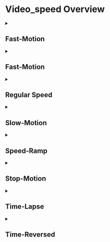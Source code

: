 # Video_speed Overview

<details>
<summary><h2>Fast-Motion</h2></summary>


<h3>🔵 Label Name:</h3>
<code>fast_motion</code>


<h3>📖 Definition:</h3>
Is this video played at a faster speed than real-time?

<details>
<summary><h4> Question (Definition)</h4></summary>

</details>

<details>
<summary><h4> Alternative Question</h4></summary>

- Does the scene appear quicker than normal?

- Is the motion speed increased to enhance pacing?

- Does the video show an acceleration of real-time movement?

</details>

<details>
<summary><h4> Prompt (Definition)</h4></summary>

- A fast-motion video where playback speed is faster than real-time.

</details>

<details>
<summary><h4> Alternative Prompt</h4></summary>

- A shot where actions appear slightly accelerated.

- A scene with movement that is faster than normal speed.

- A video where motion is enhanced by speed-up effects.

</details>

<h4>🟢 Positive:</h4>
<code>self.cam_setup.video_speed in ['fast_motion', 'time_lapse']</code>

<h4>🔴 Negative:</h4>
<code>self.cam_setup.video_speed not in ['fast_motion', 'time_lapse', 'speed_ramp', 'time_reversed']</code>

</details>

<details>
<summary><h2>Fast-Motion</h2></summary>


<h3>🔵 Label Name:</h3>
<code>fast_motion</code>


<h3>📖 Definition:</h3>
Is this video played at a slightly faster speed than real-time (e.g., 1x-3x)?

<details>
<summary><h4> Question (Definition)</h4></summary>

</details>

<details>
<summary><h4> Alternative Question</h4></summary>

- Does the scene appear quicker than normal but not as extreme as time-lapse?

- Is the motion speed subtly increased to enhance pacing?

- Does the video show a slight acceleration of real-time movement?

</details>

<details>
<summary><h4> Prompt (Definition)</h4></summary>

- A fast-motion video where playback speed is slightly faster than real-time.

</details>

<details>
<summary><h4> Alternative Prompt</h4></summary>

- A shot where actions appear slightly accelerated but not time-lapsed.

- A scene with movement that is subtly faster than normal speed.

- A video where motion is enhanced by slight speed-up effects.

</details>

<h4>🟢 Positive:</h4>
<code>self.cam_setup.video_speed == 'fast_motion'</code>

<h4>🔴 Negative:</h4>
<code>self.cam_setup.video_speed not in ['fast_motion', 'speed_ramp', 'time_reversed']</code>

<details>
<summary><h4>🔴 Negative (Hard)</h4></summary>

- <b>time_lapse</b>: <code>self.cam_setup.video_speed == 'time_lapse'</code>

</details>

</details>

<details>
<summary><h2>Regular Speed</h2></summary>


<h3>🔵 Label Name:</h3>
<code>regular_speed</code>


<h3>📖 Definition:</h3>
Is this video played at normal real-time speed without noticeable acceleration or slowing?

<details>
<summary><h4> Question (Definition)</h4></summary>

</details>

<details>
<summary><h4> Alternative Question</h4></summary>

- Does the scene play at a natural, unaltered speed?

- Is the video not sped up or slowed down?

- Does the movement appear to match real-world timing?

</details>

<details>
<summary><h4> Prompt (Definition)</h4></summary>

- A regular-speed video where events play in real-time without acceleration or slowing.

</details>

<details>
<summary><h4> Alternative Prompt</h4></summary>

- A shot captured at standard playback speed.

- A video showing motion at a natural, unmodified pace.

- A scene where time progresses at a normal rate.

</details>

<h4>🟢 Positive:</h4>
<code>self.cam_setup.video_speed == 'regular'</code>

<h4>🔴 Negative:</h4>
<code>self.cam_setup.video_speed not in ['regular', 'stop_motion', 'time_reversed']</code>

</details>

<details>
<summary><h2>Slow-Motion</h2></summary>


<h3>🔵 Label Name:</h3>
<code>slow_motion</code>


<h3>📖 Definition:</h3>
Is this video played at a slower speed than real-time?

<details>
<summary><h4> Question (Definition)</h4></summary>

</details>

<details>
<summary><h4> Alternative Question</h4></summary>

- Does the motion in this shot appear dramatically slowed down?

- Is this video played at a slower speed than real-time, making actions appear 1x-3x slower?

- Is the playback speed reduced to emphasize details in movement?

- Does the video stretch time by making movements appear smooth and slow?

</details>

<details>
<summary><h4> Prompt (Definition)</h4></summary>

- A slow-motion video where playback speed is reduced, making actions appear slower than real-time.

</details>

<details>
<summary><h4> Alternative Prompt</h4></summary>

- A shot where movement is slowed down for dramatic effect.

- A video where time appears stretched due to reduced playback speed.

- A scene captured in slow-motion, emphasizing small details in movement.

</details>

<h4>🟢 Positive:</h4>
<code>self.cam_setup.video_speed == 'slow_motion'</code>

<h4>🔴 Negative:</h4>
<code>self.cam_setup.video_speed not in ['slow_motion', 'speed_ramp', 'time_reversed']</code>

</details>

<details>
<summary><h2>Speed-Ramp</h2></summary>


<h3>🔵 Label Name:</h3>
<code>speed_ramp</code>


<h3>📖 Definition:</h3>
Does this shot feature a speed ramp effect where playback speed smoothly transitions between faster and slower speeds?

<details>
<summary><h4> Question (Definition)</h4></summary>

</details>

<details>
<summary><h4> Alternative Question</h4></summary>

- Does the video contain gradual speed changes within a single shot?

- Is the motion dynamically adjusted between fast and slow playback?

- Does the scene include smooth speed variations instead of a single fixed speed?

</details>

<details>
<summary><h4> Prompt (Definition)</h4></summary>

- A video with a speed ramp effect where playback speed smoothly transitions between fast and slow.

</details>

<details>
<summary><h4> Alternative Prompt</h4></summary>

- A shot where the motion speed dynamically increases and decreases.

- A video featuring smooth transitions between fast and slow speeds.

- A scene that changes playback speed to enhance action or pacing.

</details>

<h4>🟢 Positive:</h4>
<code>self.cam_setup.video_speed == 'speed_ramp'</code>

<h4>🔴 Negative:</h4>
<code>self.cam_setup.video_speed != 'speed_ramp'</code>

</details>

<details>
<summary><h2>Stop-Motion</h2></summary>


<h3>🔵 Label Name:</h3>
<code>stop_motion</code>


<h3>📖 Definition:</h3>
Is this a stop-motion video where objects are moved frame by frame to create motion?

<details>
<summary><h4> Question (Definition)</h4></summary>

</details>

<details>
<summary><h4> Alternative Question</h4></summary>

- Does the video use frame-by-frame animation techniques?

- Is this shot animated by moving objects between still frames?

- Does the video create the illusion of movement using manual frame adjustments?

</details>

<details>
<summary><h4> Prompt (Definition)</h4></summary>

- A stop-motion video where objects are moved frame by frame to create motion.

</details>

<details>
<summary><h4> Alternative Prompt</h4></summary>

- A shot where stop-motion animation is used for movement.

- A scene animated using a frame-by-frame capture technique.

- A video where objects shift between frames to simulate movement.

</details>

<h4>🟢 Positive:</h4>
<code>self.cam_setup.video_speed == 'stop_motion'</code>

<h4>🔴 Negative:</h4>
<code>self.cam_setup.video_speed not in ['stop_motion', 'time_reversed']</code>

</details>

<details>
<summary><h2>Time-Lapse</h2></summary>


<h3>🔵 Label Name:</h3>
<code>time_lapse</code>


<h3>📖 Definition:</h3>
Does this shot speed up time significantly to show changes over minutes or hours?

<details>
<summary><h4> Question (Definition)</h4></summary>

- Is this a time-lapse video where time appears to move rapidly over an extended period?

</details>

<details>
<summary><h4> Alternative Question</h4></summary>

- Is this a time-lapse video?

- Is this video played at an extremely high speed to condense long durations?

- Does the scene depict fast changes that would normally take much longer?

</details>

<details>
<summary><h4> Prompt (Definition)</h4></summary>

- A time-lapse video where time appears to move rapidly over an extended period.

</details>

<details>
<summary><h4> Alternative Prompt</h4></summary>

- A shot showcasing accelerated time progression.

- A video where clouds, crowds, or objects move unnaturally fast due to time-lapse.

- A scene with exaggerated speed, condensing long durations into seconds.

</details>

<h4>🟢 Positive:</h4>
<code>self.cam_setup.video_speed == 'time_lapse'</code>

<h4>🔴 Negative:</h4>
<code>self.cam_setup.video_speed not in ['time_lapse', 'speed_ramp', 'time_reversed']</code>

<details>
<summary><h4>🔴 Negative (Hard)</h4></summary>

- <b>fast_motion</b>: <code>self.cam_motion.video_speed == 'fast_motion'</code>

</details>

</details>

<details>
<summary><h2>Time-Reversed</h2></summary>


<h3>🔵 Label Name:</h3>
<code>time_reversed</code>


<h3>📖 Definition:</h3>
Is this video played in reverse, with events unfolding backward in time?

<details>
<summary><h4> Question (Definition)</h4></summary>

</details>

<details>
<summary><h4> Alternative Question</h4></summary>

- Does the motion appear unnatural, as if time is moving backward?

- Is the sequence reversed, showing actions in reverse order?

- Does the video playback events from end to start instead of start to end?

</details>

<details>
<summary><h4> Prompt (Definition)</h4></summary>

- A time-reversed video where events unfold backward in time.

</details>

<details>
<summary><h4> Alternative Prompt</h4></summary>

- A shot where movement is reversed, playing from end to beginning.

- A video where all actions appear to happen in reverse.

- A scene where objects and motion follow a backward timeline.

</details>

<h4>🟢 Positive:</h4>
<code>self.cam_setup.video_speed == 'time_reversed'</code>

<h4>🔴 Negative:</h4>
<code>self.cam_setup.video_speed not in ['time_reversed', 'speed_ramp', 'time_lapse']</code>

</details>
